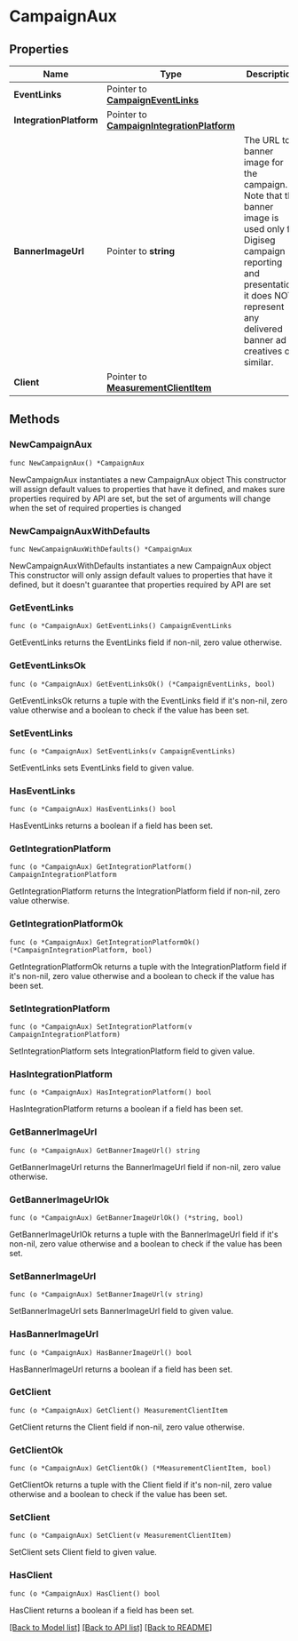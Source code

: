 # CampaignAux

## Properties

Name | Type | Description | Notes
------------ | ------------- | ------------- | -------------
**EventLinks** | Pointer to [**CampaignEventLinks**](CampaignEventLinks.md) |  | [optional] 
**IntegrationPlatform** | Pointer to [**CampaignIntegrationPlatform**](CampaignIntegrationPlatform.md) |  | [optional] 
**BannerImageUrl** | Pointer to **string** | The URL to a banner image for the campaign. Note that the banner image is used only for Digiseg campaign reporting and presentation, it does NOT represent any delivered banner ad creatives or similar.  | [optional] [readonly] 
**Client** | Pointer to [**MeasurementClientItem**](MeasurementClientItem.md) |  | [optional] 

## Methods

### NewCampaignAux

`func NewCampaignAux() *CampaignAux`

NewCampaignAux instantiates a new CampaignAux object
This constructor will assign default values to properties that have it defined,
and makes sure properties required by API are set, but the set of arguments
will change when the set of required properties is changed

### NewCampaignAuxWithDefaults

`func NewCampaignAuxWithDefaults() *CampaignAux`

NewCampaignAuxWithDefaults instantiates a new CampaignAux object
This constructor will only assign default values to properties that have it defined,
but it doesn't guarantee that properties required by API are set

### GetEventLinks

`func (o *CampaignAux) GetEventLinks() CampaignEventLinks`

GetEventLinks returns the EventLinks field if non-nil, zero value otherwise.

### GetEventLinksOk

`func (o *CampaignAux) GetEventLinksOk() (*CampaignEventLinks, bool)`

GetEventLinksOk returns a tuple with the EventLinks field if it's non-nil, zero value otherwise
and a boolean to check if the value has been set.

### SetEventLinks

`func (o *CampaignAux) SetEventLinks(v CampaignEventLinks)`

SetEventLinks sets EventLinks field to given value.

### HasEventLinks

`func (o *CampaignAux) HasEventLinks() bool`

HasEventLinks returns a boolean if a field has been set.

### GetIntegrationPlatform

`func (o *CampaignAux) GetIntegrationPlatform() CampaignIntegrationPlatform`

GetIntegrationPlatform returns the IntegrationPlatform field if non-nil, zero value otherwise.

### GetIntegrationPlatformOk

`func (o *CampaignAux) GetIntegrationPlatformOk() (*CampaignIntegrationPlatform, bool)`

GetIntegrationPlatformOk returns a tuple with the IntegrationPlatform field if it's non-nil, zero value otherwise
and a boolean to check if the value has been set.

### SetIntegrationPlatform

`func (o *CampaignAux) SetIntegrationPlatform(v CampaignIntegrationPlatform)`

SetIntegrationPlatform sets IntegrationPlatform field to given value.

### HasIntegrationPlatform

`func (o *CampaignAux) HasIntegrationPlatform() bool`

HasIntegrationPlatform returns a boolean if a field has been set.

### GetBannerImageUrl

`func (o *CampaignAux) GetBannerImageUrl() string`

GetBannerImageUrl returns the BannerImageUrl field if non-nil, zero value otherwise.

### GetBannerImageUrlOk

`func (o *CampaignAux) GetBannerImageUrlOk() (*string, bool)`

GetBannerImageUrlOk returns a tuple with the BannerImageUrl field if it's non-nil, zero value otherwise
and a boolean to check if the value has been set.

### SetBannerImageUrl

`func (o *CampaignAux) SetBannerImageUrl(v string)`

SetBannerImageUrl sets BannerImageUrl field to given value.

### HasBannerImageUrl

`func (o *CampaignAux) HasBannerImageUrl() bool`

HasBannerImageUrl returns a boolean if a field has been set.

### GetClient

`func (o *CampaignAux) GetClient() MeasurementClientItem`

GetClient returns the Client field if non-nil, zero value otherwise.

### GetClientOk

`func (o *CampaignAux) GetClientOk() (*MeasurementClientItem, bool)`

GetClientOk returns a tuple with the Client field if it's non-nil, zero value otherwise
and a boolean to check if the value has been set.

### SetClient

`func (o *CampaignAux) SetClient(v MeasurementClientItem)`

SetClient sets Client field to given value.

### HasClient

`func (o *CampaignAux) HasClient() bool`

HasClient returns a boolean if a field has been set.


[[Back to Model list]](../README.md#documentation-for-models) [[Back to API list]](../README.md#documentation-for-api-endpoints) [[Back to README]](../README.md)



